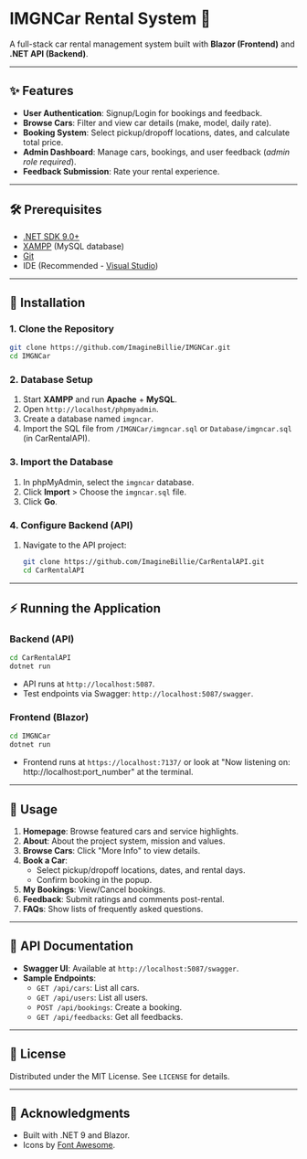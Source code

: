 # IMGNCar Rental System 🚗

A full-stack car rental management system built with **Blazor (Frontend)** and **.NET API (Backend)**.

---

## ✨ Features
- **User Authentication**: Signup/Login for bookings and feedback.
- **Browse Cars**: Filter and view car details (make, model, daily rate).
- **Booking System**: Select pickup/dropoff locations, dates, and calculate total price.
- **Admin Dashboard**: Manage cars, bookings, and user feedback (*admin role required*).
- **Feedback Submission**: Rate your rental experience.

---

## 🛠️ Prerequisites
- [.NET SDK 9.0+](https://dotnet.microsoft.com/download)
- [XAMPP](https://www.apachefriends.org/) (MySQL database)
- [Git](https://git-scm.com/)
- IDE (Recommended - [Visual Studio](https://visualstudio.microsoft.com/))

---

## 🚀 Installation

### 1. Clone the Repository
```bash
git clone https://github.com/ImagineBillie/IMGNCar.git
cd IMGNCar
```

### 2. Database Setup
1. Start **XAMPP** and run **Apache** + **MySQL**.
2. Open `http://localhost/phpmyadmin`.
3. Create a database named `imgncar`.
4. Import the SQL file from `/IMGNCar/imgncar.sql` or `Database/imgncar.sql` (in CarRentalAPI).

### 3. Import the Database
1. In phpMyAdmin, select the `imgncar` database.
2. Click **Import** > Choose the `imgncar.sql` file.
3. Click **Go**.

### 4. Configure Backend (API)
1. Navigate to the API project:
   ```bash
   git clone https://github.com/ImagineBillie/CarRentalAPI.git
   cd CarRentalAPI
   ```
---

## ⚡ Running the Application

### Backend (API)
```bash
cd CarRentalAPI
dotnet run
```
- API runs at `http://localhost:5087`.
- Test endpoints via Swagger: `http://localhost:5087/swagger`.

### Frontend (Blazor)
```bash
cd IMGNCar
dotnet run
```
- Frontend runs at `https://localhost:7137/` or look at "Now listening on: http://localhost:port_number" at the terminal.

---

## 📖 Usage
1. **Homepage**: Browse featured cars and service highlights.
2. **About**: About the project system, mission and values.
3. **Browse Cars**: Click "More Info" to view details.
4. **Book a Car**:
   - Select pickup/dropoff locations, dates, and rental days.
   - Confirm booking in the popup.
5. **My Bookings**: View/Cancel bookings.
6. **Feedback**: Submit ratings and comments post-rental.
7. **FAQs**: Show lists of frequently asked questions.

---

## 🔧 API Documentation
- **Swagger UI**: Available at `http://localhost:5087/swagger`.
- **Sample Endpoints**:
  - `GET /api/cars`: List all cars.
  - `GET /api/users`: List all users.
  - `POST /api/bookings`: Create a booking.
  - `GET /api/feedbacks`: Get all feedbacks.

---

## 📜 License
Distributed under the MIT License. See `LICENSE` for details.

---

## 🙏 Acknowledgments
- Built with .NET 9 and Blazor.
- Icons by [Font Awesome](https://fontawesome.com/).

